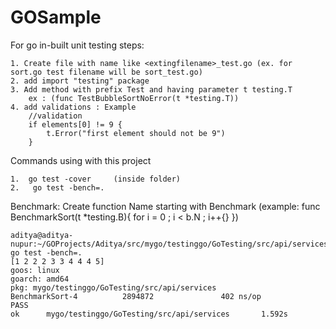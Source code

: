 # GOSample

For go in-built unit testing steps:

    1. Create file with name like <extingfilename>_test.go (ex. for sort.go test filename will be sort_test.go)
    2. add import "testing" package
    3. Add method with prefix Test and having parameter t testing.T 
        ex : (func TestBubbleSortNoError(t *testing.T))
    4. add validations : Example
        //validation
        if elements[0] != 9 {
            t.Error("first element should not be 9")
        }

Commands using with this project

    1.  go test -cover     (inside folder)
    2.   go test -bench=.

Benchmark:
    Create function Name starting with Benchmark (example:
    func BenchmarkSort(t *testing.B){  for i = 0 ; i < b.N ; i++{} })

    aditya@aditya-nupur:~/GOProjects/Aditya/src/mygo/testinggo/GoTesting/src/api/services$ go test -bench=.
    [1 2 2 2 3 3 4 4 4 5]
    goos: linux
    goarch: amd64
    pkg: mygo/testinggo/GoTesting/src/api/services
    BenchmarkSort-4          2894872               402 ns/op
    PASS
    ok      mygo/testinggo/GoTesting/src/api/services       1.592s
